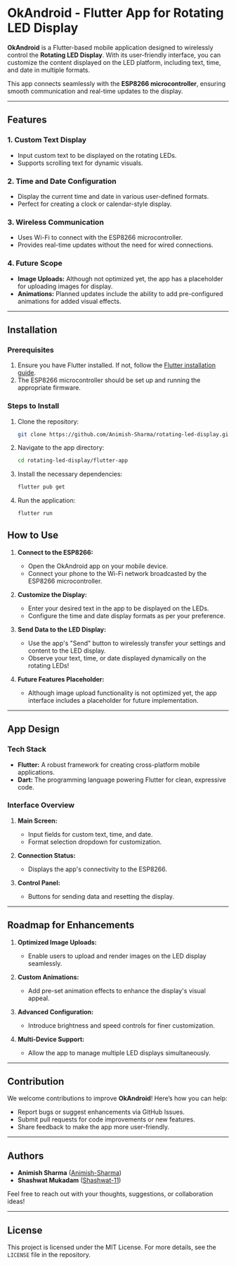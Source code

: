 # OkAndroid - Flutter App for Rotating LED Display  

**OkAndroid** is a Flutter-based mobile application designed to wirelessly control the **Rotating LED Display**. With its user-friendly interface, you can customize the content displayed on the LED platform, including text, time, and date in multiple formats.  

This app connects seamlessly with the **ESP8266 microcontroller**, ensuring smooth communication and real-time updates to the display.  

---

## Features  

### 1. **Custom Text Display**  
- Input custom text to be displayed on the rotating LEDs.  
- Supports scrolling text for dynamic visuals.  

### 2. **Time and Date Configuration**  
- Display the current time and date in various user-defined formats.  
- Perfect for creating a clock or calendar-style display.  

### 3. **Wireless Communication**  
- Uses Wi-Fi to connect with the ESP8266 microcontroller.  
- Provides real-time updates without the need for wired connections.  

### 4. **Future Scope**  
- **Image Uploads:** Although not optimized yet, the app has a placeholder for uploading images for display.  
- **Animations:** Planned updates include the ability to add pre-configured animations for added visual effects.  

---

## Installation  

### Prerequisites  
1. Ensure you have Flutter installed. If not, follow the [Flutter installation guide](https://flutter.dev/docs/get-started/install).  
2. The ESP8266 microcontroller should be set up and running the appropriate firmware.  

### Steps to Install  
1. Clone the repository:  
   ```bash  
   git clone https://github.com/Animish-Sharma/rotating-led-display.git  
   ```
2. Navigate to the app directory:  
   ```bash  
   cd rotating-led-display/flutter-app
   ```
3. Install the necessary dependencies:  
   ```bash  
   flutter pub get
   ```
4. Run the application:
   ```bash
   flutter run
   ```
## How to Use  

1. **Connect to the ESP8266:**  
   - Open the OkAndroid app on your mobile device.  
   - Connect your phone to the Wi-Fi network broadcasted by the ESP8266 microcontroller.  

2. **Customize the Display:**  
   - Enter your desired text in the app to be displayed on the LEDs.  
   - Configure the time and date display formats as per your preference.  

3. **Send Data to the LED Display:**  
   - Use the app's "Send" button to wirelessly transfer your settings and content to the LED display.  
   - Observe your text, time, or date displayed dynamically on the rotating LEDs!  

4. **Future Features Placeholder:**  
   - Although image upload functionality is not optimized yet, the app interface includes a placeholder for future implementation.  

---

## App Design  

### **Tech Stack**  
- **Flutter:** A robust framework for creating cross-platform mobile applications.  
- **Dart:** The programming language powering Flutter for clean, expressive code.  

### **Interface Overview**  
1. **Main Screen:**  
   - Input fields for custom text, time, and date.  
   - Format selection dropdown for customization.  

2. **Connection Status:**  
   - Displays the app's connectivity to the ESP8266.  

3. **Control Panel:**  
   - Buttons for sending data and resetting the display.  

---

## Roadmap for Enhancements  

1. **Optimized Image Uploads:**  
   - Enable users to upload and render images on the LED display seamlessly.  

2. **Custom Animations:**  
   - Add pre-set animation effects to enhance the display's visual appeal.  

3. **Advanced Configuration:**  
   - Introduce brightness and speed controls for finer customization.  

4. **Multi-Device Support:**  
   - Allow the app to manage multiple LED displays simultaneously.  

---

## Contribution  

We welcome contributions to improve **OkAndroid**! Here’s how you can help:  
- Report bugs or suggest enhancements via GitHub Issues.  
- Submit pull requests for code improvements or new features.  
- Share feedback to make the app more user-friendly.  

---

## Authors  

- **Animish Sharma** ([Animish-Sharma](https://github.com/Animish-Sharma))  
- **Shashwat Mukadam** ([Shashwat-11](https://github.com/Shashwat-11))  

Feel free to reach out with your thoughts, suggestions, or collaboration ideas!  

---

## License  

This project is licensed under the MIT License. For more details, see the `LICENSE` file in the repository.  
